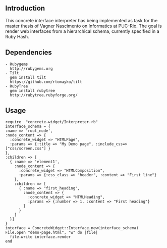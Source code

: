 Introduction
------------
This concrete interface interpreter has being implemented as task for the master thesis of 
Vagner Nascimento on Informatics at PUC-Rio. 
The goal is render web interfaces from a hierarchical schema, currently specified in a Ruby Hash.

Dependencies
------------
    - Rubygems
      http://rubygems.org
    - Tilt
      gem install tilt
      https://github.com/rtomayko/tilt
    - RubyTree
      gem install rubytree
      http://rubytree.rubyforge.org/

Usage
-----
 
    require  "concrete-widget/Interpreter.rb"
    interface_schema = { 
    :name => 'root_node', 
    :node_content => {
      :concrete_widget => "HTMLPage", 
      :params => {:title => "My Demo page", :include_css=> ["css/screen.css"] }
    },
    :children => [
      { :name => 'element1',
        :node_content => {
          :concrete_widget => "HTMLComposition",
          :params => {:css_class => "header", :content => "First line"}
        },
        :children => [
          { :name => "first_heading",
            :node_content => { 
              :concrete_widget => "HTMLHeading",
              :params => {:number => 1, :content => "First heading"}
            }
          }
        ]
      }]
    }
    interface = ConcreteWidget::Interface.new(interface_schema)
    File.open "demo-page.html", "w" do |file|  
      file.write interface.render
    end 